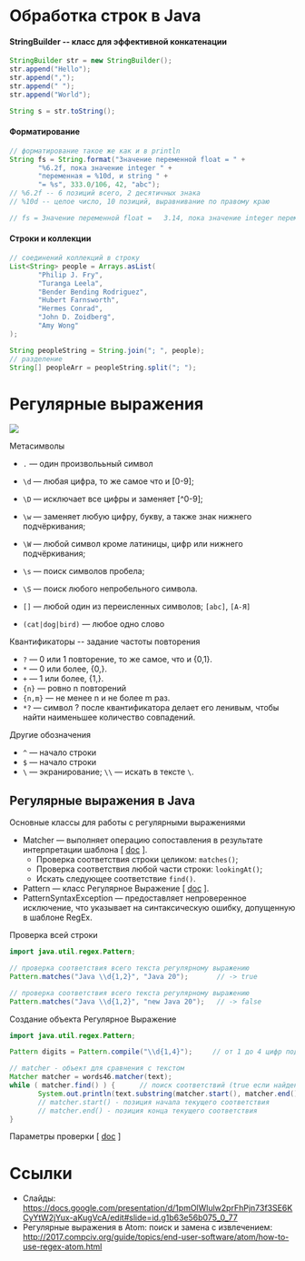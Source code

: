 # Обработка строк в Java


#### StringBuilder -- класс для эффективной конкатенации
```Java
StringBuilder str = new StringBuilder();
str.append("Hello");
str.append(",");
str.append(" ");
str.append("World");

String s = str.toString();
```

#### Форматирование
```Java
// форматирование такое же как и в println
String fs = String.format("Значение переменной float = " +
       "%6.2f, пока значение integer " +
       "переменная = %10d, и string " +
       "= %s", 333.0/106, 42, "abc");
// %6.2f -- 6 позиций всего, 2 десятичных знака
// %10d -- целое число, 10 позиций, выравнивание по правому краю

// fs = Значение переменной float =   3.14, пока значение integer переменная =         42, и string = abc
```

#### Строки и коллекции
```Java
// соединений коллекций в строку
List<String> people = Arrays.asList(
       "Philip J. Fry",
       "Turanga Leela",
       "Bender Bending Rodriguez",
       "Hubert Farnsworth",
       "Hermes Conrad",
       "John D. Zoidberg",
       "Amy Wong"
);

String peopleString = String.join("; ", people);
// разделение
String[] peopleArr = peopleString.split("; ");
```


# Регулярные выражения

![](https://imgs.xkcd.com/comics/regular_expressions.png)

Метасимволы
- `.`  — один произволььный символ
- `\d` — любая цифра, то же самое что и [0-9];
- `\D` — исключает все цифры и заменяет [^0-9];
- `\w` — заменяет любую цифру, букву, а также знак нижнего подчёркивания;
- `\W` — любой символ кроме латиницы, цифр или нижнего подчёркивания;
- `\s` — поиск символов пробела;
- `\S` — поиск любого непробельного символа.

- `[]` — любой один из переисленных символов; `[abc]`, `[А-Я]`
- `(cat|dog|bird)` — любое одно слово


Квантификаторы -- задание частоты повторения
- `?` — 0 или 1 повторение, то же самое, что и {0,1}.
- `*` — 0 или более, {0,}.
- `+` — 1 или более, {1,}.
- `{n}` — ровно n повторений
- `{n,m}` — не менее n и не более m раз.
- `*?` — символ ? после квантификатора делает его ленивым, чтобы найти наименьшее количество совпадений.


Другие обозначения
- `^` — начало строки
- `$` — начало строки
- `\` — экранирование; `\\` — искать в тексте `\`.


## Регулярные выражения в Java
Основные классы для работы с регулярными выражениями
- Matcher — выполняет операцию сопоставления в результате интерпретации шаблона [ [doc](https://docs.oracle.com/en/java/javase/19/docs/api/java.base/java/util/regex/Pattern.html#compile(java.lang.String,int)) ]. 
    - Проверка соответствия строки целиком: `matches()`; 
    - Проверка соответствия любой части строки: `lookingAt()`;
    - Искать следующее соответствие `find()`. 
- Pattern — класс Регулярное Выражение [ [doc](https://docs.oracle.com/en/java/javase/19/docs/api/java.base/java/util/regex/Pattern.html) ].
- PatternSyntaxException — предоставляет непроверенное исключение, что указывает на синтаксическую ошибку, допущенную в шаблоне RegEx.


Проверка всей строки
```Java
import java.util.regex.Pattern;

// проверка соответствия всего текста регулярному выражению
Pattern.matches("Java \\d{1,2}", "Java 20");       // -> true

// проверка соответствия всего текста регулярному выражению
Pattern.matches("Java \\d{1,2}", "new Java 20");   // -> false
```

Создание объекта Регулярное Выражение
```Java
import java.util.regex.Pattern;

Pattern digits = Pattern.compile("\\d{1,4}");     // от 1 до 4 цифр подряд

// matcher - объект для сравнения с текстом
Matcher matcher = words46.matcher(text);
while ( matcher.find() ) {      // поиск соответствий (true если найдено)
       System.out.println(text.substring(matcher.start(), matcher.end()));
       // matcher.start() - позиция начала текущего соответствия
       // matcher.end() - позиция конца текущего соответствия
}
```

Параметры проверки [ [doc](https://docs.oracle.com/en/java/javase/19/docs/api/java.base/java/util/regex/Pattern.html#compile(java.lang.String,int)) ]


# Ссылки
- Слайды: https://docs.google.com/presentation/d/1pmOlWlulw2prFhPjn73f3SE6KCyYtW2jYux-aKugVcA/edit#slide=id.g1b63e56b075_0_77
- Регулярные выражения в Atom: поиск и замена с извлечением: http://2017.compciv.org/guide/topics/end-user-software/atom/how-to-use-regex-atom.html
